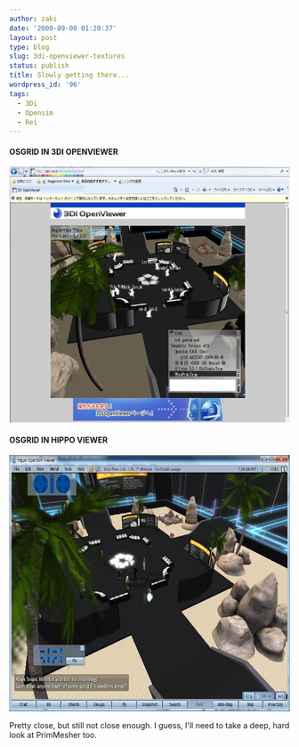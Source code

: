 ```yaml
---
author: zaki
date: '2009-09-08 01:20:37'
layout: post
type: blog
slug: 3di-openviewer-textures
status: publish
title: Slowly getting there...
wordpress_id: '96'
tags:
  - 3Di
  - Opensim
  - Rei
---
```

#### OSGRID IN 3DI OPENVIEWER

<img src="/images/3di-openviewer/osgrid_textures.jpg" width="660" height="460" />

#### OSGRID IN HIPPO VIEWER

<img src="/images/3di-openviewer/osgrid_hippo.jpg" width="660" height="460" />


Pretty close, but still not close enough. I guess, I'll need to take a deep,
hard look at PrimMesher too.

